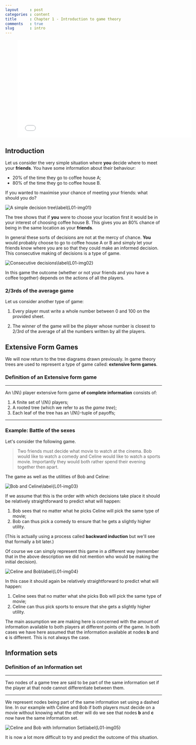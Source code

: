 ```yaml
---
layout     : post
categories : content
title      : Chapter 1 - Introduction to game theory
comments   : true
slug       : intro
---
```


<div class="video">
    <figure>
<iframe width="560" height="315" src="//www.youtube.com/embed/jB08Nf7KjEQ" frameborder="0" allowfullscreen></iframe>
    </figure>
</div>

## Introduction

Let us consider the very simple situation where **you** decide where to meet your **friends**. You have some information about their behaviour:

- 20% of the time they go to coffee house A;
- 80% of the time they go to coffee house B.

If you wanted to maximise your chance of meeting your friends: what should you do?

![A simple decision tree\label{L01-img01}]({{site.baseurl}}/Content/images/L01-img01.png)

The tree shows that if **you** were to choose your location first it would be in your interest of choosing coffee house B. This gives you an 80% chance of being in the same location as your **friends**.

In general these sorts of decisions are not at the mercy of chance. **You** would probably choose to go to coffee house A or B and simply let your friends know where you are so that they could make an informed decision. This consecutive making of decisions is a type of game.

![Consecutive decisions\label{L01-img02}]({{site.baseurl}}/Content/images/L01-img02.png)

In this game the outcome (whether or not your friends and you have a coffee together) depends on the actions of all the players.

### 2/3rds of the average game

Let us consider another type of game:

1. Every player must write a whole number between 0 and 100 on the provided sheet.

2. The winner of the game will be the player whose number is closest to 2/3rd of the average of all the numbers written by all the players.

## Extensive Form Games

We will now return to the tree diagrams drawn previously. In game theory trees are used to represent a type of game called: **extensive form games**.

### Definition of an Extensive form game

---

An \\(N\\) player extensive form game **of complete information** consists of:

1. A finite set of \\(N\\) players;
2. A rooted tree (which we refer to as the _game tree_);
3. Each leaf of the tree has an \\(N\\)-tuple of payoffs;

---

### Example: Battle of the sexes

Let's consider the following game.

> Two friends must decide what movie to watch at the cinema. Bob would like to watch a comedy and Celine would like to watch a sports movie. Importantly they would both rather spend their evening together then apart.

The game as well as the utilities of Bob and Celine:

![Bob and Celine\label{L01-img03}]({{site.baseurl}}/Content/images/L01-img03.png)

If we assume that this is the order with which decisions take place it should be relatively straightforward to predict what will happen:

1. Bob sees that no matter what he picks Celine will pick the same type of movie;
2. Bob can thus pick a comedy to ensure that he gets a slightly higher utility.

(This is actually using a process called **backward induction** but we'll see that formally a bit later.)

Of course we can simply represent this game in a different way (remember that in the above description we did not mention who would be making the initial decision).

![Celine and Bob\label{L01-img04}]({{site.baseurl}}/Content/images/L01-img04.png)

In this case it should again be relatively straightforward to predict what will happen:

1. Celine sees that no matter what she picks Bob will pick the same type of movie;
2. Celine can thus pick sports to ensure that she gets a slightly higher utility.

The main assumption we are making here is concerned with the amount of information available to both players at different points of the game. In both cases we have here assumed that the information available at nodes **b** and **c** is different. This is not always the case.

## Information sets


### Definition of an Information set

---

Two nodes of a game tree are said to be part of the same information set if the player at that node cannot differentiate between them.

---

We represent nodes being part of the same information set using a dashed line. In our example with Celine and Bob if both players must decide on a movie without knowing what the other will do we see that nodes **b** and **c** now have the same information set.

![Celine and Bob with Information Set\label{L01-img05}]({{site.baseurl}}/Content/images/L01-img05.png)

It is now a lot more difficult to try and predict the outcome of this situation.
